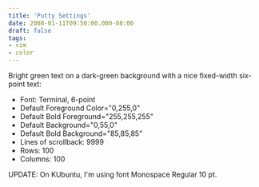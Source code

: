 ```yaml
---
title: 'Putty Settings'
date: 2008-01-11T09:50:00.000-08:00
draft: false
tags: 
- vim
- color
---
```


Bright green text on a dark-green background with a nice fixed-width six-point text:  

*   Font: Terminal, 6-point
*   Default Foreground Color\="0,255,0"
*   Default Bold Foreground\="255,255,255"
*   Default Background\="0,55,0"
*   Default Bold Background\="85,85,85"
*   Lines of scrollback: 9999
*   Rows: 100
*   Columns: 100

UPDATE: On KUbuntu, I'm using font Monospace Regular 10 pt.